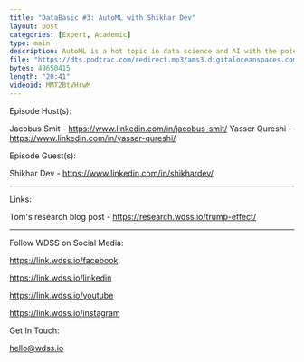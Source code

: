 ```yaml
---
title: "DataBasic #3: AutoML with Shikhar Dev"
layout: post
categories: [Expert, Academic]
type: main
description: AutoML is a hot topic in data science and AI with the potential to reshape the industry. When we did deeper though, we encounter series ethical implications and limitations of the technically. Learn more in this interview with Shikhar Dev, AutoML research at Delft University of Technology. In this episode's segment we talk to Tom Palmer, a Politics student at Warwick, about his experience working with WDSS's research team for his project "The Trump Effect".
file: "https://dts.podtrac.com/redirect.mp3/ams3.digitaloceanspaces.com/podcast.wdss/databasic-e3.mp3"
bytes: 49650415
length: "20:41"
videoid: MMT2BtVHrwM
---
```


Episode Host(s):        

Jacobus Smit - https://www.linkedin.com/in/jacobus-smit/
Yasser Qureshi - https://www.linkedin.com/in/yasser-qureshi/

Episode Guest(s):

Shikhar Dev - https://www.linkedin.com/in/shikhardev/
        
------------------

Links:

Tom's research blog post - https://research.wdss.io/trump-effect/
        
------------------
        
Follow WDSS on Social Media:

https://link.wdss.io/facebook
        
https://link.wdss.io/linkedin

https://link.wdss.io/youtube
        
https://link.wdss.io/instagram
        
Get In Touch:
        
hello@wdss.io
